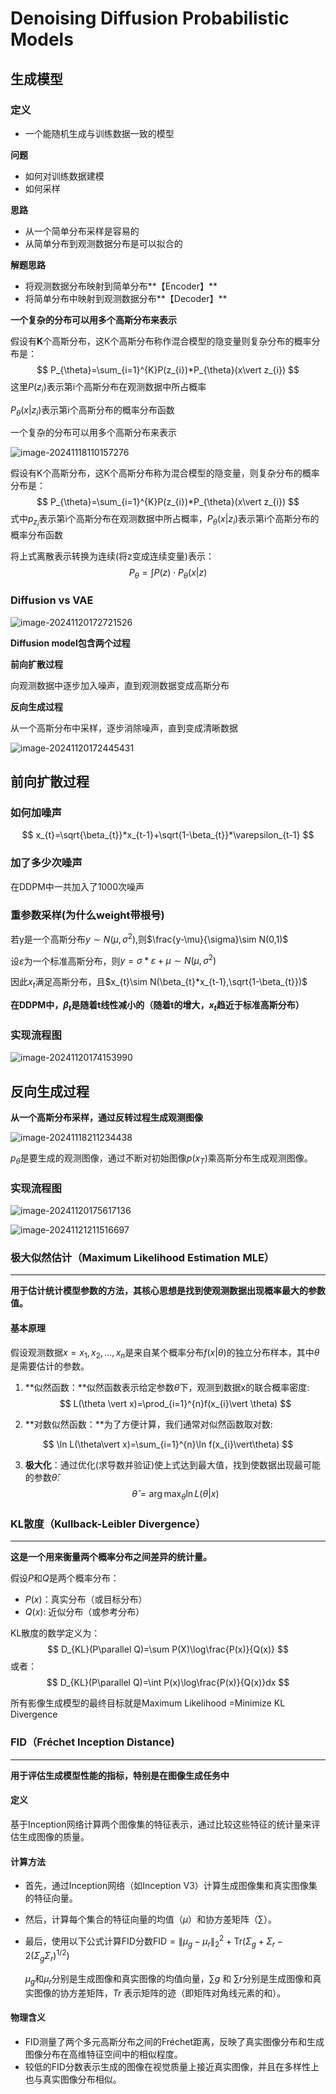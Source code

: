 # Denoising Diffusion Probabilistic Models

## 生成模型

### 定义

* 一个能随机生成与训练数据一致的模型

**问题**

* 如何对训练数据建模
* 如何采样

**思路**

* 从一个简单分布采样是容易的
* 从简单分布到观测数据分布是可以拟合的

**解题思路**

* 将观测数据分布映射到简单分布**【Encoder】**
* 将简单分布中映射到观测数据分布**【Decoder】**

**一个复杂的分布可以用多个高斯分布来表示**

假设有**K**个高斯分布，这K个高斯分布称作混合模型的隐变量则复杂分布的概率分布是：
$$
P_{\theta}=\sum_{i=1}^{K}P(z_{i})*P_{\theta}(x\vert z_{i})
$$
这里$P(z_{i})$表示第i个高斯分布在观测数据中所占概率

$P_{\theta}(x\vert z_{i})$表示第i个高斯分布的概率分布函数



一个复杂的分布可以用多个高斯分布来表示

![image-20241118110157276](C:\Users\Administrator\AppData\Roaming\Typora\typora-user-images\image-20241118110157276.png)

假设有K个高斯分布，这K个高斯分布称为混合模型的隐变量，则复杂分布的概率分布是：
$$
P_{\theta}=\sum_{i=1}^{K}P(z_{i})*P_{\theta}(x\vert z_{i})
$$
式中$p_{z_{i}}$表示第i个高斯分布在观测数据中所占概率，$P_{\theta}(x\vert z_{i})$表示第i个高斯分布的概率分布函数

将上式离散表示转换为连续(将z变成连续变量)表示：
$$
P_{\theta}=\int P(z)\cdot P_{\theta}(x\vert z)
$$
### Diffusion vs VAE

![image-20241120172721526](C:\Users\Administrator\AppData\Roaming\Typora\typora-user-images\image-20241120172721526.png)

**Diffusion model包含两个过程**

**前向扩散过程**

向观测数据中逐步加入噪声，直到观测数据变成高斯分布

**反向生成过程**

从一个高斯分布中采样，逐步消除噪声，直到变成清晰数据

![image-20241120172445431](C:\Users\Administrator\AppData\Roaming\Typora\typora-user-images\image-20241120172445431.png)

###

## **前向扩散过程**

### 如何加噪声

$$
x_{t}=\sqrt{\beta_{t}}*x_{t-1}+\sqrt{1-\beta_{t}}*\varepsilon_{t-1}
$$

### 加了多少次噪声

在DDPM中一共加入了1000次噪声



### 重参数采样(为什么weight带根号)

若y是一个高斯分布$y\sim N(\mu,\sigma^2)$,则$\frac{y-\mu}{\sigma}\sim N(0,1)$

设$\varepsilon$为一个标准高斯分布，则$y=\sigma*\varepsilon+\mu \sim N(\mu,\sigma^2)$

因此$x_{t}$满足高斯分布，且$x_{t}\sim N(\beta_{t}*x_{t-1},\sqrt{1-\beta_{t}})$

**在DDPM中，$\beta_{t}$是随着t线性减小的（随着t的增大，$x_{t}$趋近于标准高斯分布）**

### 实现流程图

![image-20241120174153990](C:\Users\Administrator\AppData\Roaming\Typora\typora-user-images\image-20241120174153990.png)

## 反向生成过程

**从一个高斯分布采样，通过反转过程生成观测图像**

![image-20241118211234438](C:\Users\Administrator\AppData\Roaming\Typora\typora-user-images\image-20241118211234438.png)

$p_{\theta}$是要生成的观测图像，通过不断对初始图像$p(x_{T})$乘高斯分布生成观测图像。

### 实现流程图

![image-20241120175617136](C:\Users\Administrator\AppData\Roaming\Typora\typora-user-images\image-20241120175617136.png)

![image-20241121211516697](C:\Users\Administrator\AppData\Roaming\Typora\typora-user-images\image-20241121211516697.png)

### 极大似然估计（Maximum Likelihood Estimation MLE）

********

**用于估计统计模型参数的方法，其核心思想是找到使观测数据出现概率最大的参数值。**

#### 基本原理

假设观测数据$x={x_{1},x_{2},...,x_{n}}$是来自某个概率分布$f(x\vert \theta)$的独立分布样本，其中$\theta$是需要估计的参数。

1. **似然函数：**似然函数表示给定参数$\theta$下，观测到数据x的联合概率密度:
   $$
   L(\theta \vert x)=\prod_{i=1}^{n}f(x_{i}\vert \theta)
   $$

2. **对数似然函数：**为了方便计算，我们通常对似然函数取对数:

$$
\ln L(\theta\vert x)=\sum_{i=1}^{n}\ln f(x_{i}\vert\theta)
$$

3. **极大化**：通过优化(求导数并验证)使上式达到最大值，找到使数据出现最可能的参数$\hat{\theta}$:
   $$
   \hat{\theta}=\arg \max_{\theta}\ln L(\theta\vert x)
   $$
   

### KL散度（Kullback-Leibler Divergence）

************

**这是一个用来衡量两个概率分布之间差异的统计量。**

假设$P$和$Q$是两个概率分布：

* $P(x)$：真实分布（或目标分布）
* $Q(x)$:   近似分布（或参考分布）

KL散度的数学定义为：
$$
D_{KL}(P\parallel Q)=\sum P(X)\log\frac{P(x)}{Q(x)}
$$
或者：
$$
D_{KL}(P\parallel Q)=\int P(x)\log\frac{P(x)}{Q(x)}dx
$$

所有影像生成模型的最终目标就是Maximum Likelihood =Minimize KL Divergence

### FID（Fréchet Inception Distance)

******

**用于评估生成模型性能的指标，特别是在图像生成任务中**

#### 定义

基于Inception网络计算两个图像集的特征表示，通过比较这些特征的统计量来评估生成图像的质量。

#### 计算方法

- 首先，通过Inception网络（如Inception V3）计算生成图像集和真实图像集的特征向量。

- 然后，计算每个集合的特征向量的均值（$\mu$）和协方差矩阵（$\sum$）。

- 最后，使用以下公式计算FID分数$\text{FID} = \|\mu_g - \mu_r\|^2_2 + \text{Tr}(\Sigma_g + \Sigma_r - 2(\Sigma_g\Sigma_r)^{1/2})$

  $\mu_{g}$和$\mu_{r}$分别是生成图像和真实图像的均值向量，$\sum g$ 和 $\sum r$分别是生成图像和真实图像的协方差矩阵，$Tr$ 表示矩阵的迹（即矩阵对角线元素的和）。

#### 物理含义

* FID测量了两个多元高斯分布之间的Fréchet距离，反映了真实图像分布和生成图像分布在高维特征空间中的相似程度。
* 较低的FID分数表示生成的图像在视觉质量上接近真实图像，并且在多样性上也与真实图像分布相似。
